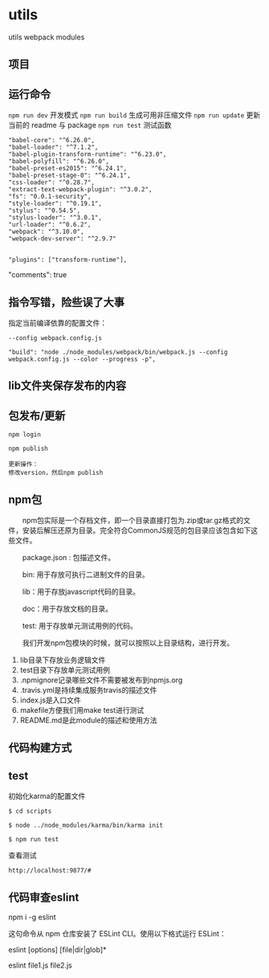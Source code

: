 # utils
utils webpack modules

## 项目



## 运行命令

`npm run dev` 开发模式
`npm run build` 生成可用非压缩文件
`npm run update` 更新当前的 readme 与 package
`npm run test` 测试函数


    "babel-core": "^6.26.0",
    "babel-loader": "^7.1.2",
    "babel-plugin-transform-runtime": "^6.23.0",
    "babel-polyfill": "^6.26.0",
    "babel-preset-es2015": "^6.24.1",
    "babel-preset-stage-0": "^6.24.1",
    "css-loader": "^0.28.7",
    "extract-text-webpack-plugin": "^3.0.2",
    "fs": "0.0.1-security",
    "style-loader": "^0.19.1",
    "stylus": "^0.54.5",
    "stylus-loader": "^3.0.1",
    "url-loader": "^0.6.2",
    "webpack": "^3.10.0",
    "webpack-dev-server": "^2.9.7"


    "plugins": ["transform-runtime"],
  "comments": true
## 指令写错，险些误了大事
指定当前编译依靠的配置文件：
```
--config webpack.config.js
```
    "build": "node ./node_modules/webpack/bin/webpack.js --config webpack.config.js --color --progress -p",


## lib文件夹保存发布的内容


## 包发布/更新

```
npm login

npm publish

更新操作：
修改version，然后npm publish
```
## npm包
　　npm包实际是一个存档文件，即一个目录直接打包为.zip或tar.gz格式的文件，安装后解压还原为目录。完全符合CommonJS规范的包目录应该包含如下这些文件。

　　package.json : 包描述文件。

　　bin: 用于存放可执行二进制文件的目录。

　　lib：用于存放javascript代码的目录。

　　doc：用于存放文档的目录。

　　test: 用于存放单元测试用例的代码。

　　我们开发npm包模块的时候，就可以按照以上目录结构，进行开发。

1. lib目录下存放业务逻辑文件
2. test目录下存放单元测试用例
3. .npmignore记录哪些文件不需要被发布到npmjs.org
4. .travis.yml是持续集成服务travis的描述文件
5. index.js是入口文件
6. makefile方便我们用make test进行测试
7. README.md是此module的描述和使用方法


## 代码构建方式


## test

初始化karma的配置文件
```
$ cd scripts

$ node ../node_modules/karma/bin/karma init

$ npm run test

```

查看测试

```
http://localhost:9877/#
```


## 代码审查eslint

npm i -g eslint

这句命令从 npm 仓库安装了 ESLint CLI。使用以下格式运行 ESLint：

eslint [options] [file|dir|glob]*

eslint file1.js file2.js
